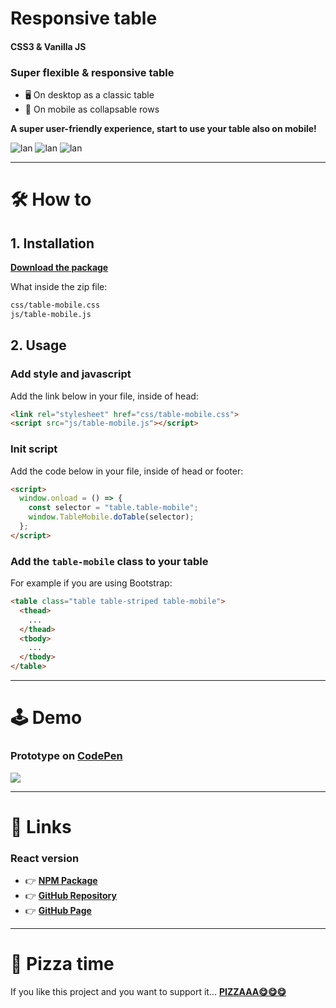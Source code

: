 # Responsive table
#### CSS3 & Vanilla JS
### Super flexible & responsive table
- 🖥️ On desktop as a classic table 
- 📱 On mobile as collapsable rows

**A super user-friendly experience, start to use your table also on mobile!**

![lan](https://img.shields.io/badge/HTML5-E34F26?style=for-the-badge&logo=html5&logoColor=white)
![lan](https://img.shields.io/badge/CSS3-1572B6?style=for-the-badge&logo=css3&logoColor=white)
![lan](https://img.shields.io/badge/JS-F7DF1E?style=for-the-badge&logo=jss&logoColor=black)

---

# 🛠️ How to

## 1. Installation

**[Download the package](https://marcogargano.github.io/responsive-table/download/table-mobile.zip)**

What inside the zip file:

```html
css/table-mobile.css
js/table-mobile.js
```

## 2. Usage

### Add style and javascript

Add the link below in your file, inside of head: 

```html
<link rel="stylesheet" href="css/table-mobile.css">
<script src="js/table-mobile.js"></script>
```

### Init script

Add the code below in your file, inside of head or footer: 

```html
<script>
  window.onload = () => {
    const selector = "table.table-mobile";
    window.TableMobile.doTable(selector);
  };
</script>
```

### Add the `table-mobile` class to your table

For example if you are using Bootstrap: 

```html
<table class="table table-striped table-mobile">
  <thead>
    ...
  </thead>
  <tbody>
    ...
  </tbody>
</table>
```

---

# 🕹️ Demo

### Prototype on [**CodePen**](https://codepen.io/marcogargano/full/JjamvKP)

<img src="https://iili.io/Hv2X3S1.gif" style="max-width: 100%;">

---

# 👾 Links

### React version

- 👉 [**NPM Package**](https://www.npmjs.com/package/responsive-table-react)
- 👉 [**GitHub Repository**](https://github.com/MarcoGargano/responsive-table-react)
- 👉 [**GitHub Page**](https://marcogargano.github.io/responsive-table-react/)

---

# 🍕 Pizza time

If you like this project and you want to support it... [**PIZZAAA😋😋😋**](https://www.paypal.com/paypalme/MarcoGargano/10)
